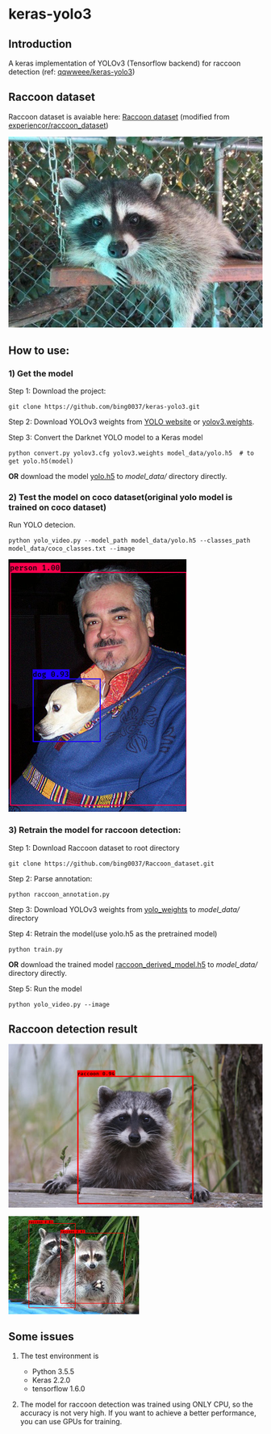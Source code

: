 # keras-yolo3

## Introduction

A keras implementation of YOLOv3 (Tensorflow backend) for raccoon detection (ref: [qqwweee/keras-yolo3](https://github.com/qqwweee/keras-yolo3))


## Raccoon dataset

Raccoon dataset is avaiable here: [Raccoon dataset](https://github.com/bing0037/Raccoon_dataset) (modified from [experiencor/raccoon_dataset](https://github.com/experiencor/raccoon_dataset))

![Raccoon](pictures/raccoon-28.jpg)

## How to use:

### 1) Get the model

Step 1: Download the project:
```
git clone https://github.com/bing0037/keras-yolo3.git
```

Step 2: Download YOLOv3 weights from [YOLO website](http://pjreddie.com/darknet/yolo/) or [yolov3.weights](https://drive.google.com/uc?id=1owAyOwfpwxpbs0BLWPkwT0srRUTpFHIn&export=download).

Step 3: Convert the Darknet YOLO model to a Keras model 
```
python convert.py yolov3.cfg yolov3.weights model_data/yolo.h5	# to get yolo.h5(model)
```

**OR** download the model [yolo.h5](https://drive.google.com/uc?export=download&confirm=8R0l&id=1Dd-uUhhXvosXiIIZM8tiXoZyENJxIY4u) to *model_data/* directory directly.

### 2) Test the model on coco dataset(original yolo model is trained on coco dataset)
Run YOLO detecion.
```
python yolo_video.py --model_path model_data/yolo.h5 --classes_path model_data/coco_classes.txt --image
```

![Raccoon](pictures/coco_1.png)

### 3) Retrain the model for raccoon detection:
Step 1: Download Raccoon dataset to root directory
```
git clone https://github.com/bing0037/Raccoon_dataset.git
```
Step 2: Parse annotation:
```
python raccoon_annotation.py
```
Step 3: Download YOLOv3 weights from [yolo_weights](https://drive.google.com/uc?export=download&confirm=-b_7&id=1HlydiovCtnUJabQvZIbx77v6sE4OXrac) to *model_data/* directory

Step 4: Retrain the model(use yolo.h5 as the pretrained model) 
```
python train.py
```

**OR** download the trained model [raccoon_derived_model.h5](https://drive.google.com/uc?export=download&confirm=6pCi&id=1mdSiioui7H8pskBCMrE08jo-0saIf-y-) to *model_data/* directory directly.

Step 5: Run the model
```
python yolo_video.py --image
```

## Raccoon detection result

![Raccoon](pictures/raccoon_detection_1.png)

![Raccoon](pictures/raccoon_detection_2.png)


## Some issues

1. The test environment is
    - Python 3.5.5
    - Keras 2.2.0
    - tensorflow 1.6.0

2. The model for raccoon detection was trained using ONLY CPU, so the accuracy is not very high. If you want to achieve a better performance, you can use GPUs for training.
